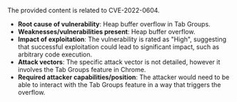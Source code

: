 The provided content is related to CVE-2022-0604.

- **Root cause of vulnerability**: Heap buffer overflow in Tab Groups.
- **Weaknesses/vulnerabilities present**: Heap buffer overflow.
- **Impact of exploitation**: The vulnerability is rated as "High", suggesting that successful exploitation could lead to significant impact, such as arbitrary code execution.
- **Attack vectors**: The specific attack vector is not detailed, however it involves the Tab Groups feature in Chrome.
- **Required attacker capabilities/position**: The attacker would need to be able to interact with the Tab Groups feature in a way that triggers the overflow.